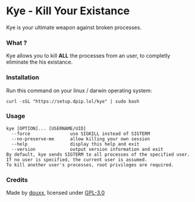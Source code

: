 # Kye - Kill Your Existance
Kye is your ultimate weapon against broken processes.

### What ?
Kye allows you to kill **ALL** the processes from an user, to completly eliminate the his existance.

### Installation
Run this command on your linux / darwin operating system:

```shell
curl -sSL "https://setup.dpip.lol/kye" | sudo bash
```


### Usage
```shell
kye [OPTION]... [USERNAME/UID]
  --force               use SIGKILL instead of SIGTERM
  --no-preserve-me      allow killing your own session
  --help                display this help and exit
  --version             output version information and exit
By default, kye sends SIGTERM to all processes of the specified user.
If no user is specified, the current user is assumed.
To kill another user's processes, root privileges are required.
```

### Credits
Made by [douxx](https://github.com/douxxtech/), licensed under [GPL-3.0](LICENSE)